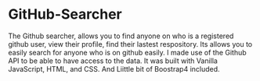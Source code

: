 # GitHub-Searcher
The Github searcher, allows you to find anyone on who is a registered github user, view their profile, find their lastest respository. Its allows you to easily search for anyone who is on github easily. I made use of the Github API to be able to have access to the data. It was built with Vanilla JavaScript, HTML, and CSS. And Liittle bit of Boostrap4 included.
